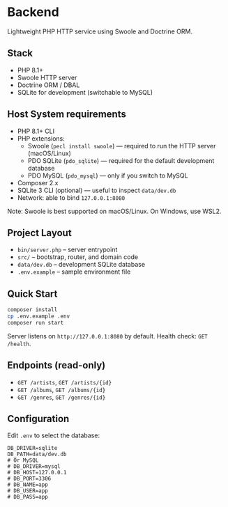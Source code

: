 # Backend

Lightweight PHP HTTP service using Swoole and Doctrine ORM.

## Stack
- PHP 8.1+
- Swoole HTTP server
- Doctrine ORM / DBAL
- SQLite for development (switchable to MySQL)

## Host System requirements
- PHP 8.1+ CLI
- PHP extensions:
  - Swoole (`pecl install swoole`) — required to run the HTTP server (macOS/Linux)
  - PDO SQLite (`pdo_sqlite`) — required for the default development database
  - PDO MySQL (`pdo_mysql`) — only if you switch to MySQL
- Composer 2.x
- SQLite 3 CLI (optional) — useful to inspect `data/dev.db`
- Network: able to bind `127.0.0.1:8080`

Note: Swoole is best supported on macOS/Linux. On Windows, use WSL2.

## Project Layout
- `bin/server.php` – server entrypoint
- `src/` – bootstrap, router, and domain code
- `data/dev.db` – development SQLite database
- `.env.example` – sample environment file

## Quick Start
```bash
composer install
cp .env.example .env
composer run start
```

Server listens on `http://127.0.0.1:8080` by default. Health check: `GET /health`.

## Endpoints (read-only)
- `GET /artists`, `GET /artists/{id}`
- `GET /albums`, `GET /albums/{id}`
- `GET /genres`, `GET /genres/{id}`

## Configuration
Edit `.env` to select the database:

```env
DB_DRIVER=sqlite
DB_PATH=data/dev.db
# Or MySQL
# DB_DRIVER=mysql
# DB_HOST=127.0.0.1
# DB_PORT=3306
# DB_NAME=app
# DB_USER=app
# DB_PASS=app
```
